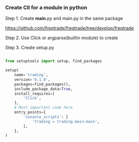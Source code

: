 ### Create ClI for a module in python

Step 1. Create __main__.py and main.py in the same package

https://github.com/freqtrade/freqtrade/tree/develop/freqtrade

Step 2. Use Click or argparse(builtin module) to create

Step 3. Create setup.py

```py

from setuptools import setup, find_packages

setup(
    name='trading',
    version='0.1.0',
    packages=find_packages(),
    include_package_data=True,
    install_requires=[
        'Click',
    ],
    # Most important code here
    entry_points={
        'console_scripts': [
            'trading = trading.main:main',
        ],
    },
)
```
